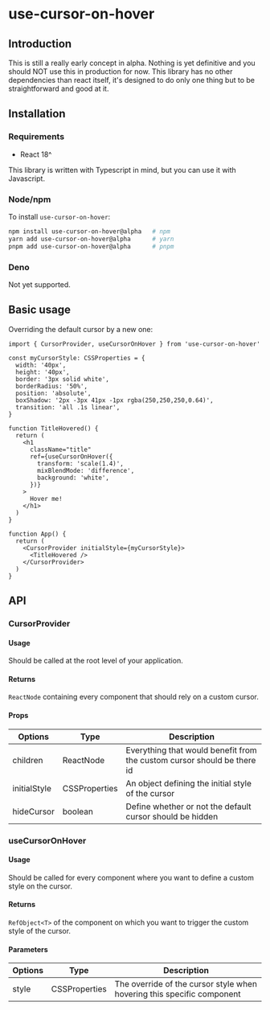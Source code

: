 # use-cursor-on-hover

## Introduction

This is still a really early concept in alpha. Nothing is yet definitive and you should NOT use this in production for now.
This library has no other dependencies than react itself, it's designed to do only one thing but to be straightforward and good at it.

## Installation

### Requirements

- React 18^

This library is written with Typescript in mind, but you can use it with Javascript.

### Node/npm

To install `use-cursor-on-hover`:

```sh
npm install use-cursor-on-hover@alpha   # npm
yarn add use-cursor-on-hover@alpha      # yarn
pnpm add use-cursor-on-hover@alpha      # pnpm
```

### Deno

Not yet supported.

## Basic usage

Overriding the default cursor by a new one:

```tsx
import { CursorProvider, useCursorOnHover } from 'use-cursor-on-hover'

const myCursorStyle: CSSProperties = {
  width: '40px',
  height: '40px',
  border: '3px solid white',
  borderRadius: '50%',
  position: 'absolute',
  boxShadow: '2px -3px 41px -1px rgba(250,250,250,0.64)',
  transition: 'all .1s linear',
}

function TitleHovered() {
  return (
    <h1
      className="title"
      ref={useCursorOnHover({
        transform: 'scale(1.4)',
        mixBlendMode: 'difference',
        background: 'white',
      })}
    >
      Hover me!
    </h1>
  )
}

function App() {
  return (
    <CursorProvider initialStyle={myCursorStyle}>
      <TitleHovered />
    </CursorProvider>
  )
}
```

## API

### CursorProvider

#### Usage

Should be called at the root level of your application.

#### Returns

`ReactNode` containing every component that should rely on a custom cursor.

#### Props

| Options      | Type          | Description                                                             |
| ------------ | ------------- | ----------------------------------------------------------------------- |
| children     | ReactNode     | Everything that would benefit from the custom cursor should be there id |
| initialStyle | CSSProperties | An object defining the initial style of the cursor                      |
| hideCursor   | boolean       | Define whether or not the default cursor should be hidden               |

### useCursorOnHover

#### Usage

Should be called for every component where you want to define a custom style on the cursor.

#### Returns

`RefObject<T>` of the component on which you want to trigger the custom style of the cursor.

#### Parameters

| Options | Type          | Description                                                            |
| ------- | ------------- | ---------------------------------------------------------------------- |
| style   | CSSProperties | The override of the cursor style when hovering this specific component |
